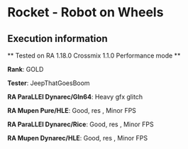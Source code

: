 # Rocket - Robot on Wheels 

## Execution information

** Tested on RA 1.18.0 Crossmix 1.1.0 Performance mode **

**Rank**: GOLD

**Tester**: JeepThatGoesBoom


**RA ParaLLEl Dynarec/Gln64**: Heavy gfx glitch

**RA Mupen Pure/HLE**: Good, res , Minor FPS

**RA ParaLLEl Dynarec/Rice**: Good, res , Minor FPS

**RA Mupen Dynarec/HLE**: Good, res , Minor FPS